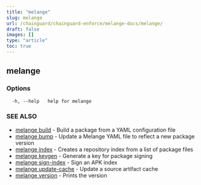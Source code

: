 ```yaml
---
title: "melange"
slug: melange
url: /chainguard/chainguard-enforce/melange-docs/melange/
draft: false
images: []
type: "article"
toc: true
---
```

## melange



### Options

```
  -h, --help   help for melange
```

### SEE ALSO

* [melange build](/chainguard/chainguard-enforce/melange-docs/melange_build/)	 - Build a package from a YAML configuration file
* [melange bump](/chainguard/chainguard-enforce/melange-docs/melange_bump/)	 - Update a Melange YAML file to reflect a new package version
* [melange index](/chainguard/chainguard-enforce/melange-docs/melange_index/)	 - Creates a repository index from a list of package files
* [melange keygen](/chainguard/chainguard-enforce/melange-docs/melange_keygen/)	 - Generate a key for package signing
* [melange sign-index](/chainguard/chainguard-enforce/melange-docs/melange_sign-index/)	 - Sign an APK index
* [melange update-cache](/chainguard/chainguard-enforce/melange-docs/melange_update-cache/)	 - Update a source artifact cache
* [melange version](/chainguard/chainguard-enforce/melange-docs/melange_version/)	 - Prints the version

